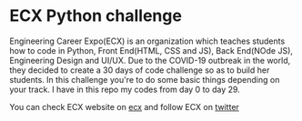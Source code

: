 # ECX Python challenge
Engineering Career Expo(ECX) is an organization which teaches students how to code in Python, Front End(HTML, CSS and JS), Back End(NOde JS), Engineering Design and UI/UX. Due to the COVID-19 outbreak in the world, they decided to create a 30 days of code challenge so as to build her students. In this challenge you're to do some basic things depending on your track.
I have in this repo my codes from day 0 to day 29.

You can check ECX website on [ecx](www.ecx.website) and follow ECX on [twitter](www.twitter.com/ecxunilag)